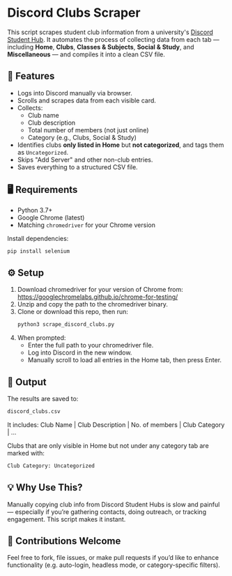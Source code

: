 # Discord Clubs Scraper

This script scrapes student club information from a university's [Discord Student Hub](https://support.discord.com/hc/en-us/articles/10113895440983-Student-Hubs). It automates the process of collecting data from each tab — including **Home**, **Clubs**, **Classes & Subjects**, **Social & Study**, and **Miscellaneous** — and compiles it into a clean CSV file.

## 🔧 Features

- Logs into Discord manually via browser.
- Scrolls and scrapes data from each visible card.
- Collects:
  - Club name
  - Club description
  - Total number of members (not just online)
  - Category (e.g., Clubs, Social & Study)
- Identifies clubs **only listed in Home** but **not categorized**, and tags them as `Uncategorized`.
- Skips "Add Server" and other non-club entries.
- Saves everything to a structured CSV file.

## 🖥️ Requirements

- Python 3.7+
- Google Chrome (latest)
- Matching `chromedriver` for your Chrome version

Install dependencies:
```bash
pip install selenium
```

## ⚙️ Setup

1. Download chromedriver for your version of Chrome from: https://googlechromelabs.github.io/chrome-for-testing/
2. Unzip and copy the path to the chromedriver binary.
3. Clone or download this repo, then run:
   ```bash
   python3 scrape_discord_clubs.py
   ```
4. When prompted:
   - Enter the full path to your chromedriver file.
   - Log into Discord in the new window.
   - Manually scroll to load all entries in the Home tab, then press Enter.

## 📁 Output

The results are saved to:
```bash
discord_clubs.csv
```
It includes:
Club Name | Club Description | No. of members | Club Category | …

Clubs that are only visible in Home but not under any category tab are marked with:
```bash
Club Category: Uncategorized
```

## 💡 Why Use This?

Manually copying club info from Discord Student Hubs is slow and painful — especially if you’re gathering contacts, doing outreach, or tracking engagement. This script makes it instant.

## 👥 Contributions Welcome

Feel free to fork, file issues, or make pull requests if you’d like to enhance functionality (e.g. auto-login, headless mode, or category-specific filters).
